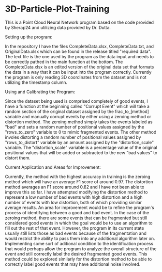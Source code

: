 # 3D-Particle-Plot-Training
This is a Point Cloud Neural Network program based on the code provided by Sherap24 and utilizing data provided by Dr. Dutta. 

Setting up the program:

In the repository I have the files CompleteData.xlsx, CompleteData.txt, and OriginalData.xlsx which can be found in the release titled "required data". The text file is the one used by the program as the data input and needs to be correctly pathed in the main function at the bottom. The CompleteData.xlsx is an edited version of the original data set that formats the data in a way that it can be input into the program correctly. Currently the program is only reading 3D coordinates from the dataset and is not utilizing the timestamp column.

Using and Calibrating the Program:

Since the dataset being used is comprised completely of good events, I have a function at the beginning called "Corrupt Event" which will take a random section of the original dataset assigned by the frac_to_[method] variable and manually corrupt events by either using a zeroing method or distortion method. The zeroing method simply takes the events labeled as "bad" and sets a random number of positional values assigned by the "rows_to_zero" variable to 0 to mimic fragmented events. The other method involes distorting a random number of positional values assigned by "rows_to_distort" variable by an amount assigned by the "distortion_scale" variable. The "distortion_scale" variable is a percentage value of the original positional values that will be added or subtracted to the new "bad values" to distort them.

Current Application and Areas for Improvement:

Currently, the method with the highest accuracy in training is the zeroing method which will have an average F1 score of around 0.97. The distortion method averages an F1 score around 0.82 and I have not been able to improve this so far. I have attempted modifying the distortion method to represent a low number of bad events with high distortion and a high number of events with low distortion, both of which providing similar average results. An area for improvement would be to refine the program's process of identifying between a good and bad event. In the case of the zeroing method, there are some events that can be fragmented but still considered good events in which the goal would be to use an algorithm to fill out the rest of that event. However, the program in its current state usually still lists those as bad events because of the fragmentation and would restrict the ability to pass them into any additional algorithm later on. Implementing some sort of aditional condition to the identification process that would perhaps allow the program to analyze the overall structure of the event and still correctly label the desired fragmented good events. This method could be explored similarly for the distortion method to be able to correctly label good events that may have additional noise involved.
